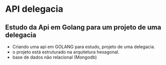 # API  delegacia

## Estudo da Api em Golang para um projeto de uma delegacia

- Criando uma api em GOLANG para estudo, projeto de uma delegacia. 
- o projeto está estruturado na arquitetura hexagonal.
- base de dados não relacional (Mongodb)
